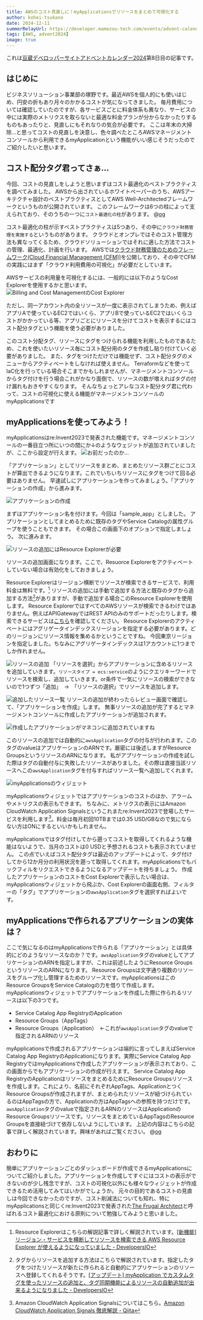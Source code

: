 ```yaml
---
title: AWSのコスト見直しに！myApplicationsでリソースをまとめて可視化する
author: kohei-tsukano
date: 2024-12-11
summerRelayUrl: https://developer.mamezou-tech.com/events/advent-calendar/2024/
tags: [AWS, advent2024]
image: true
---
```


これは[豆蔵デベロッパーサイトアドベントカレンダー2024](/events/advent-calendar/2024/)第8日目の記事です。

## はじめに

ビジネスソリューション事業部の塚野です。最近AWSを個人的にも使いはじめ、円安の折もあり月々のかかるコストが気になってきました。
毎月費用については確認していたのですが、各サービスごとに料金体系も異なり、サービスの中には実際のメトリクスを取らないと最適な料金プランが分からなかったりするものもあったりと、見直しにもそれなりの気合が必要です。
ここは年末の大掃除…と思ってコストの見直しを決意し、色々調べたところAWSマネージメントコンソールから利用できるmyApplicationという機能がいい感じそうだったのでご紹介したいと思います。

## コスト配分タグ君ってさぁ…

今回、コストの見直しをしようと思いまずはコスト最適化のベストプラクティスを調べてみました。
AWSから出されているホワイトペーパーのうち、AWSアーキテクチャ設計のベストプラクティスとしてAWS Well-Architectedフレームワークというものが公開されています。
このフレームワークは6つの柱によって支えられており、そのうちの一つに`コスト最適化の柱`があります。
@[og](https://docs.aws.amazon.com/ja_jp/wellarchitected/latest/cost-optimization-pillar/welcome.html?ref=wellarchitected-wp)

コスト最適化の柱が示すベストプラクティスは5つあり、その中に`クラウド財務管理を実施する`というものがあります。
クラウドとオンプレではそのコスト管理方法も異なってくるため、クラウドソリューションではそれに適した方法でコストの管理、最適化、計画を行います。
AWSでは[クラウド財務管理のためのフレームワーク(Cloud Financial Management (CFM))](https://aws.amazon.com/jp/blogs/news/aws-cost-optimization-guidebook/)を公開しており、その中でCFMの実践にはまず「クラウド利用費用の可視化」が必要だとしています。

AWSサービスの利用量を可視化するには、一般的には以下のようなCost Explorerを使用するかと思います。
![Billing and Cost ManagementのCost Explorer](https://i.gyazo.com/febee5bacb05270c6331c51683422bbd.png)

ただし、同一アカウント内の全リソースが一度に表示されてしまうため、例えばアプリAで使っているEC2ではいくら、アプリBで使っているEC2ではいくらコストがかかっている等、アプリごとにリソースを分けてコストを表示するにはコスト配分タグという機能を使う必要がありました。

このコスト分配タグ、リソースにタグをつけられる機能を利用したものであるため、これを使いたいリソース毎にコスト配分用のタグを作成し貼り付けていく必要がありました。
また、タグをつけただけでは機能せず、コスト配分タグのメニューからアクティベートをしなければ使えません。
Terraformなどを使ってIaC化を行っている場合そこまでかもしれませんが、マネージメントコンソールからタグ付けを行う場合これがかなり面倒で、リソースの数が増えればタグの付け漏れもおきやすくなります。
そんなちょっとアレなコスト配分タグ君に代わって、コストの可視化に使える機能がマネージメントコンソールのmyApplicationsです

## myApplicationsを使ってみよう！

myApplicationsはre:Invent2023で発表された機能です。マネージメントコンソールの一番目立つ所にいつの間にか↓のようなウェジットが追加されていましたが、ここから設定が行えます。
![お前だったのか…](https://i.gyazo.com/76ad0c9dd4dd0481af78ba1276ee36c7.png)

「アプリケーション」としてリソースをまとめ、まとめたリソース群ごとにコストが算出できるようになります。これでいちいちリソースにタグをつけて回る必要はありません。
早速試しにアプリケーションを作ってみましょう。「アプリケーションの作成」から進みます。

![アプリケーションの作成](https://i.gyazo.com/fcef7305ff2191b3efd2033dc357c0c4.png)

まずはアプリケーション名を付けます。今回は「sample_app」としました。
アプリケーションとしてまとめるために既存のタグやService Catalogの属性グループを使うこともできます。
その場合この画面下のオプションで指定しましょう。
次に進みます。

![リソースの追加にはResource Explorerが必要](https://i.gyazo.com/277e54956dedb612287172f708fd9091.png)

リソースの追加画面になります。ここで、Resuorce Explorerをアクティベートしていない場合は有効化をしておきましょう。

Resource Explorerはリージョン横断でリソースが検索できるサービスで、利用料金は無料です。[^2]
リソースの追加には手動で追加する方法と既存のタグから追加する方法[^3]がありますが、手動で追加する場合このResource Explorerを使用します。
Resource ExplorerではすべてのAWSリソースが検索できるわけではありません。例えばAPIGatewayではREST APIのみのサポートだったりします。検索できるサービスは[こちら](https://docs.aws.amazon.com/ja_jp/resource-explorer/latest/userguide/supported-resource-types.html?icmp=docs_re_console_supported-resource-types)を確認してください。
Resource Explorerのアクティベートにはアグリゲータインデックスリージョンを指定する必要があります。どのリージョンにリソース情報を集めるかということですね。
今回東京リージョンを指定しました。ちなみにアグリゲータインデックスは1アカウントに1つまでしか作れません。

![リソースの追加](https://i.gyazo.com/373fea5623c68e012147520a480e6b41.png)
「リソースを選択」からアプリケーションに含めるリソースを追加していきます。`リソースタイプ = ecs:service`のようにクエリキーワードでリソースを検索し、追加していきます。or条件で一気にリソースの検索ができないので1つずつ「追加」　→　「リソースの選択」でリソースを追加します。

![追加したリソース一覧](https://i.gyazo.com/1f230200deab225b7b044eb58f1e42e0.png)
リソースの追加が終わったらレビュー画面で確認して、「アプリケーションを作成」します。
無事リソースの追加が完了するとマネージメントコンソールに作成したアプリケーションが追加されます。

![作成したアプリケーションがマネコンに追加されていますね](https://i.gyazo.com/f1cf7e1625a7e9bd0e28bb17fc070e00.png)

このリソースの追加では自動的に`awsApplication`タグの付与が行われます。このタグのvalueはアプリケーションのARNです。厳密には後述しますがResource GroupsというリソースのARNになります。
私がアプリケーションの作成を試した際はタグの自動付与に失敗したリソースがありました。その際は直接当該リソースへこの`awsApplication`タグを付与すればリソース一覧へ追加してくれます。

![myApplicationsのウィジェット](https://i.gyazo.com/0255fc963ab067d450d2ad8c3df16f07.png)

myApplicationsウィジェットではアプリケーションのコストのほか、アラームやメトリクスの表示もできます。
ちなみに、メトリクスの表示にはAmazon CloudWatch Application Signalsというこれまたre:Invent2023で登場したサービスを利用します[^4]。料金は毎月初回10TBまでは0.35 USD/GBなので気にならない方はONにするといいかもしれません。

myApplicationsではタグ付けしてから遡ってコストを取得してくれるような機能はないようで、当月のコストは0 USDと予想されるコストも表示されていません。
この点でいえばコスト配分タグは最近のアップデートによって、タグ付けしてから12か月分の利用状況を遡って取得してくれます。myApplicationsでもバックフィルをリクエストできるようになるアップデートを待ちましょう。
作成したアプリケーションのコストをCost Explorerで表示したい場合は、myApplicationsウィジェットから飛ぶか、Cost Explorerの画面右側、フィルターの「タグ」でアプリケーションの`awsApplication`タグを選択すればよいです。

[^2]:Resource Explorerはこちらの解説記事で詳しく解説されています。[[新機能] リージョン・サービスを横断してリソースを検索できる AWS Resource Explorer が使えるようになっていました - DevelopersIO](https://dev.classmethod.jp/articles/aws-resource-explorer-new/)
[^3]:タグからリソースを追加する方法はこちらで解説されています。指定したタグをつけたリソースが新たに作られると自動的にアプリケーションのリソースへ登録してくれるそうです。[[アップデート] myApplication でカスタムタグを使ったリソースの追加と、タグ同期機能によるリソースの自動追加が出来るようになりました - DevelopersIO](https://dev.classmethod.jp/articles/myapplications-tag-sync/)
[^4]:Amazon CloudWatch Application Signalsについてはこちら。[Amazon CloudWatch Application Signals 徹底解説 - Qiita](https://qiita.com/AoTo0330/items/4d3cf0f6126f1a2a76c5)

## myApplicationsで作られるアプリケーションの実体は？

ここで気になるのはmyApplicationsで作られる「アプリケーション」とは具体的にどのようなリソースなのか？です。`awsApplication`タグのvalueとしてアプリケーションのARNを指定しますが、これは前述したようにResource GroupsというリソースのARNになります。
Resource Groupsは文字通り複数のリソースをグループ化し管理するためのリソースです。myApplicationsはこのResource GroupsをService Catalogの力を借りて作成します。
myApplicationsウィジェットでアプリケーションを作成した際に作られるリソースは以下の3つです。

- Service Catalog App RegistryのApplication
- Resource Groups（AppTags）
- Resource Groups（Application）　←これが`awsApplication`タグのvalueで指定されるARNのリソース

myApplicationsで作成されるアプリケーションは端的に言ってしまえばService Catalog App RegistryのApplicationになります。実際にService Catalog App RegistryではmyApplicationsで作成したアプリケーションが表示されており、この画面からでもアプリケーションの作成が行えます。
Service Catalog App RegistryのApplicationはリソースをまとめるためにResource Groupsリソースを作成します。これにより、名前にそれぞれAppTags、ApplicationとつくResource Groupsが作成されますが、まとめられたリソースが紐づけられているのはAppTagsの方で、Applicationの方はAppTagsへの参照を持つだけです。
`awsApplication`タグのvalueで指定されるARNのリソースはApplicationのResource Groupsリソースです。リソースをまとめているAppTagsのResource Groupsを直接紐づけて依存しないようにしています。
上記の内容はこちらの記事で詳しく解説されています。興味があればご覧ください。
@[og](https://qiita.com/hiramax/items/00dd304a311ba40acc63)

## おわりに

簡単にアプリケーションごとのダッシュボードが作成できるmyApplicationsについてご紹介しました。アプリケーションを作成してすぐにはコストの表示ができないのが少し残念ですが、コストの可視化以外にも様々なウィジェットが作成できるため活用してみてはいかがでしょうか。
元々の目的であるコストの見直しは今回できなかったのですが、コスト削減法についても知れ、特にmyApplicationsと同じくre:Invent2023で発表された[The Frugal Architect](https://thefrugalarchitect.com/laws/)と呼ばれるコスト最適化における原則について勉強してみようと思いました。

